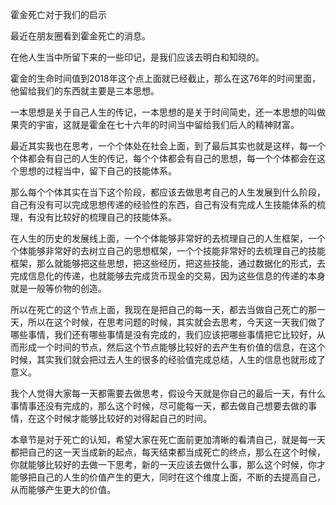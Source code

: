 霍金死亡对于我们的启示

最近在朋友圈看到霍金死亡的消息。

在他人生当中所留下来的一些印记，是我们应该去明白和知晓的。

霍金的生命时间值到2018年这个点上面就已经截止，那么在这76年的时间里面，他留给我们的东西就主要是三本思想。

一本思想是关于自己人生的传记，一本思想的是关于时间简史，还一本思想的叫做果壳的宇宙，这就是霍金在七十六年的时间当中留给我们后人的精神财富。

最近其实我也在思考，一个个体处在社会上面，到了最后其实也就是这样，每一个个体都会有自己的人生的传记，每个个体都会有自己的思想，每一个个体都会在这个思想的过程当中，留下自己的技能体系。


那么每个个体其实在当下这个阶段，都应该去做思考自己的人生发展到什么阶段，自己有没有可以完成思想传递的经验性的东西，自己有没有完成人生技能体系的梳理，有没有比较好的梳理自己的技能体系。

在人生的历史的发展线上面，一个个体能够非常好的去梳理自己的人生框架，一个个体能够非常好的去树立自己的思想框架，一个个技能非常好的去梳理自己的技能框架，那么就能够把这些思想，把这些经历，把这些技能，通过数据化的形式，去完成信息化的传递，也就能够去完成货币现金的交易，因为这些信息的传递的本身就是一般等价物的创造。

所以在死亡的这个节点上面，我现在是把自己的每一天，都去当做自己死亡的那一天，所以在这个时候，在思考问题的时候，其实就会去思考，今天这一天我们做了哪些事情，我们还有哪些事情是没有完成的，我们应该把哪些事情把它比较好，从而形成一个时间的节点，然后这个节点能够比较好的去产生有价值的信息，在这个时候，其实我们就会把过去人生的很多的经验值完成总结，人生的信息也就形成了意义。


我个人觉得大家每一天都需要去做思考，假设今天就是你自己的最后一天，有什么事情事还没有完成的，那么这个时候，尽可能每一天，都去做自己想要去做的事情，在这个时候才能够比较好的对得起自己的时间。

本章节是对于死亡的认知，希望大家在死亡面前更加清晰的看清自己，就是每一天都把自己的这一天当成新的起点，每天结束都当成死亡的终点，那么在这个时候，你就能够比较好的去做一下思考，新的一天应该去做什么事，那么这个时候，你才能够把自己的人生的价值产生的更大，同时在这个维度上面，不断的去提高自己，从而能够产生更大的价值。
